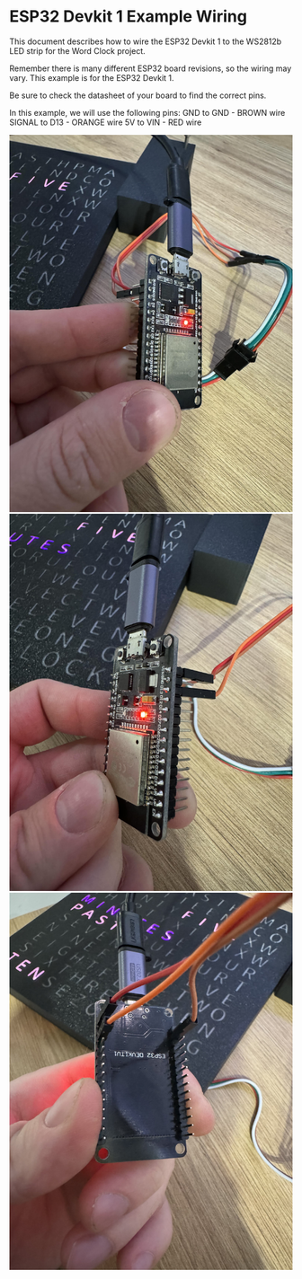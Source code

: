 # ESP32 Devkit 1 Example Wiring

This document describes how to wire the ESP32 Devkit 1 to the WS2812b LED strip for the Word Clock project.

Remember there is many different ESP32 board revisions, so the wiring may vary. This example is for the ESP32 Devkit 1.

Be sure to check the datasheet of your board to find the correct pins.

In this example, we will use the following pins:
GND to GND - BROWN wire
SIGNAL to D13 - ORANGE wire
5V to VIN - RED wire

![Step Image](assets/esp32_wiring.jpg)
![Step Image](assets/esp32_wiring2.jpg)
![Step Image](assets/esp32_wiring3.jpg)

